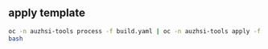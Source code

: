 ## apply template

```bash
oc -n auzhsi-tools process -f build.yaml | oc -n auzhsi-tools apply -f -
bash
```

